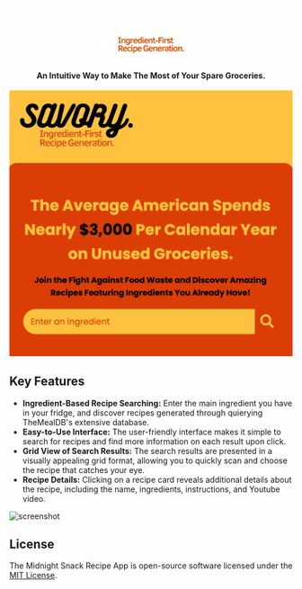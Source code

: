 <h1 align="center">
  <img src="src/images/SavoryLogo(White).png" alt="Savory" width="200">
</h1>
<h4 align="center">An Intuitive Way to Make The Most of Your Spare Groceries.</h4>

![screenshot](https://raw.githubusercontent.com/andrewblackwell/API-Recipe-Generator/master/src/images/Homepage.png)

## Key Features

- **Ingredient-Based Recipe Searching:** Enter the main ingredient you have in your fridge, and discover recipes generated through quierying TheMealDB's extensive database.
- **Easy-to-Use Interface:** The user-friendly interface makes it simple to search for recipes and find more information on each result upon click.
- **Grid View of Search Results:** The search results are presented in a visually appealing grid format, allowing you to quickly scan and choose the recipe that catches your eye.
- **Recipe Details:** Clicking on a recipe card reveals additional details about the recipe, including the name, ingredients, instructions, and Youtube video.

![screenshot](https://raw.githubusercontent.com/andrewblackwell/API-Recipe-Generator/master/src/images/results.gif)

## License

The Midnight Snack Recipe App is open-source software licensed under the [MIT License](https://opensource.org/licenses/MIT).
